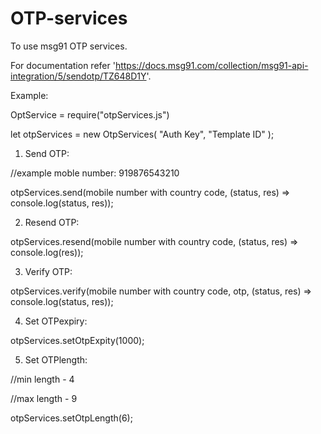 # OTP-services
To use msg91 OTP services.

For documentation refer 'https://docs.msg91.com/collection/msg91-api-integration/5/sendotp/TZ648D1Y'.

Example:

OptService = require("otpServices.js")


let otpServices = new OtpServices(
  "Auth Key",
  "Template ID"
);

1. Send OTP:

  //example moble number: 919876543210
  
  otpServices.send(mobile number with country code, (status, res) => console.log(status, res));

2. Resend OTP: 

  otpServices.resend(mobile number with country code, (status, res) => console.log(res));

3. Verify OTP:

  otpServices.verify(mobile number with country code, otp, (status, res) => console.log(status, res));

4. Set OTPexpiry:

  otpServices.setOtpExpity(1000);

5. Set OTPlength:

  //min length - 4
  
  //max length - 9
  
  otpServices.setOtpLength(6);
